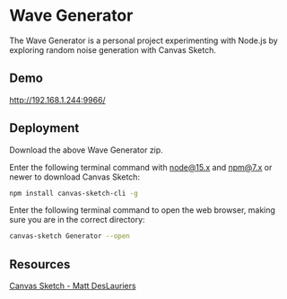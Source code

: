 
# Wave Generator

The Wave Generator is a personal project experimenting with Node.js by exploring random noise generation with Canvas Sketch.



## Demo

http://192.168.1.244:9966/

## Deployment

Download the above Wave Generator zip.

Enter the following terminal command with node@15.x and npm@7.x or newer to download Canvas Sketch:
```bash
npm install canvas-sketch-cli -g
```

Enter the following terminal command to open the web browser, making sure you are in the correct directory:
```bash
canvas-sketch Generator --open
```
## Resources

[Canvas Sketch - Matt DesLauriers](https://github.com/mattdesl/canvas-sketchgithub)
